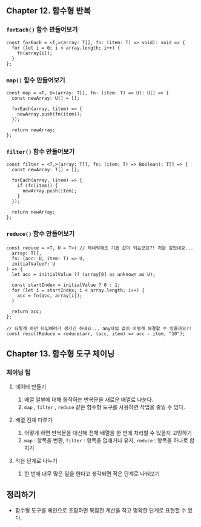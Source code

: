 ## Chapter 12. 함수형 반복

### `forEach()` 함수 만들어보기

```tsx
const forEach = <T,>(array: T[], fn: (item: T) => void): void => {
  for (let i = 0; i < array.length; i++) {
    fn(array[i]);
  }
};
```

### `map()` 함수 만들어보기

```tsx
const map = <T, U>(array: T[], fn: (item: T) => U): U[] => {
  const newArray: U[] = [];

  forEach(array, (item) => {
    newArray.push(fn(item));
  });

  return newArray;
};
```

### `filter()` 함수 만들어보기

```tsx
const filter = <T,>(array: T[], fn: (item: T) => Boolean): T[] => {
  const newArray: T[] = [];

  forEach(array, (item) => {
    if (fn(item)) {
      newArray.push(item);
    }
  });

  return newArray;
};
```

### `reduce()` 함수 만들어보기

```tsx
const reduce = <T, U = T>( // 제네릭에도 기본 값이 되는군요?! 처음 알았네요...
  array: T[],
  fn: (acc: U, item: T) => U,
  initialValue?: U
) => {
  let acc = initialValue ?? (array[0] as unknown as U);

  const startIndex = initialValue ? 0 : 1;
  for (let i = startIndex; i < array.length; i++) {
    acc = fn(acc, array[i]);
  }

  return acc;
};

// 요렇게 하면 타입에러가 생기긴 하네요... any타입 없이 어떻게 해결할 수 있을까요?!
const resultReduce = reduce(arr, (acc, item) => acc - item, "10");
```

## Chapter 13. 함수형 도구 체이닝

### 체이닝 팁

1. 데이터 만들기

   1. 배열 일부에 대해 동작하는 반복문을 새로운 배열로 나눈다.
   2. `map` , `filter` , `reduce` 같은 함수형 도구를 사용하면 작업을 줄일 수 있다.

1. 배열 전체 다루기

   1. 어떻게 하면 반복문을 대신해 전체 배열을 한 번에 처리할 수 있을지 고민하기
   2. `map` : 항목을 변환, `filter` : 항목을 없애거나 유지, `reduce` : 항목을 하나로 합치기

1. 작은 단계로 나누기
   1. 한 번에 너무 많은 일을 한다고 생각되면 작은 단계로 나눠보기

## 정리하기

- 함수형 도구를 체인으로 조합하면 복잡한 계산을 작고 명확한 단계로 표현할 수 있다.
